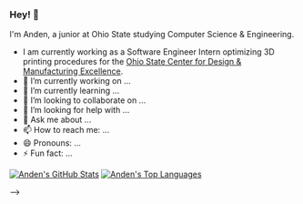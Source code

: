 ### Hey! 👋

I'm Anden, a junior at Ohio State studying Computer Science & Engineering. 

- I am currently working as a Software Engineer Intern optimizing 3D printing procedures for the [Ohio State Center for Design & Manufacturing Excellence](https://cdme.osu.edu/).
- 🔭 I’m currently working on ...
- 🌱 I’m currently learning ...
- 👯 I’m looking to collaborate on ...
- 🤔 I’m looking for help with ...
- 💬 Ask me about ...
- 📫 How to reach me: ...
- 😄 Pronouns: ...
- ⚡ Fun fact: ...

[![Anden's GitHub Stats](https://github-readme-stats.vercel.app/api?username=aacitelli&show_icons=ture&theme=merko)](https://github.com/anuraghazra/github-readme-stats)
[![Anden's Top Languages](https://github-readme-stats.vercel.app/api/top-langs/?username=aacitelli&layout=compact)](https://github.com/anuraghazra/github-readme-stats)

-->
